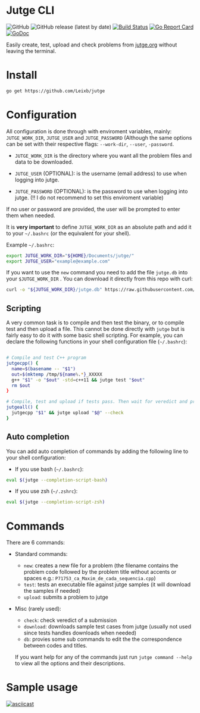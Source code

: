# Jutge CLI
![GitHub](https://img.shields.io/github/license/Leixb/jutge)
![GitHub release (latest by date)](https://img.shields.io/github/v/release/Leixb/jutge)
[![Build Status](https://travis-ci.com/Leixb/jutge.svg?branch=master)](https://travis-ci.com/Leixb/jutge)
[![Go Report Card](https://goreportcard.com/badge/github.com/Leixb/jutge)](https://goreportcard.com/report/github.com/Leixb/jutge)
[![GoDoc](https://godoc.org/github.com/Leixb/jutge?status.svg)](https://godoc.org/github.com/Leixb/jutge)

Easily create, test, upload and check problems from [jutge.org](https://jutge.org) without leaving the terminal.

# Install

```sh
go get https://github.com/Leixb/jutge
```

# Configuration

All configuration is done through with enviroment variables, mainly: `JUTGE_WORK_DIR`, `JUTGE_USER` and `JUTGE_PASSWORD` (Although the same options can be set with their respective flags: `--work-dir`, `--user`, `-password`.

- `JUTGE_WORK_DIR` is the directory where you want all the problem files and data to be downloaded. 

- `JUTGE_USER` (OPTIONAL): is the username (email address) to use when logging into jutge.
- `JUTGE_PASSWORD` (OPTIONAL): is the password to use when logging into jutge. (!! I do not recommend to set this enviroment variable)

If no user or password are provided, the user will be prompted to enter them when needed.

It is **very important** to define `JUTGE_WORK_DIR` as an absolute path and add it to your `~/.bashrc` (or the equivalent for your shell).

 Example `~/.bashrc`:
```bash
export JUTGE_WORK_DIR="${HOME}/Documents/jutge/"
export JUTGE_USER="example@example.com"
```

If you want to use the `new` command you need to add the file `jutge.db` into your `$JUTGE_WORK_DIR` . You can download it directly from this repo with curl:

```bash
curl -o "${JUTGE_WORK_DIR}/jutge.db" https://raw.githubusercontent.com/Leixb/jutge/master/jutge.db
```

## Scripting
A very common task is to compile and then test the binary, or to compile test and then upload a file. This cannot be done directly with `jutge` but is fairly easy to do it with some basic shell scripting. For example, you can declare the following functions in your shell configuration file (`~/.bashrc`):

```bash

# Compile and test C++ program
jutgecpp() {
  name=$(basename -- "$1")
  out=$(mktemp /tmp/${name%.*}_XXXXX
  g++ "$1" -o "$out" -std=c++11 && jutge test "$out"
  rm $out
}

# Compile, test and upload if tests pass. Then wait for veredict and print it.
jutgeall() {
  jutgecpp "$1" && jutge upload "$@" --check
}
```

## Auto completion
You can add auto completion of commands by adding the following line to your shell configuration:

- If you use bash (`~/.bashrc`):
```bash
eval $(jutge --completion-script-bash)
```
- If you use zsh (`~/.zshrc`):
```zsh
eval $(jutge --completion-script-zsh)
```

# Commands

There are 6 commands:
- Standard commands:
  - `new`: creates a new file for a problem (the filename contains the problem code followed by the problem title without accents or spaces e.g.: `P71753_ca_Maxim_de_cada_sequencia.cpp`)
  - `test`: tests an executable file against jutge samples (it will download the samples if needed)
  - `upload`: submits a problem to jutge
- Misc (rarely used):
  - `check`: check veredict of a submission
  - `download`: downloads sample test cases from jutge (usually not used since tests handles downloads when needed)
  - `db`: provies some sub commands to edit the the correspondence between codes and titles.
  
  If you want help for any of the commands just run `jutge command --help` to view all the options and their descriptions.

# Sample usage

[![asciicast](https://asciinema.org/a/dgHDQPtAqXyO5mGfDbJWzE8Ex.svg)](https://asciinema.org/a/dgHDQPtAqXyO5mGfDbJWzE8Ex)
